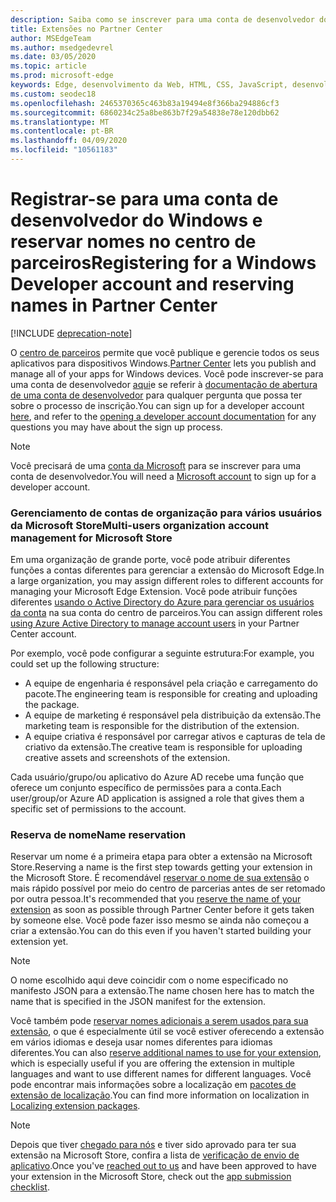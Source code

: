```yaml
---
description: Saiba como se inscrever para uma conta de desenvolvedor do Windows e reservar um nome para a extensão do Microsoft Edge.
title: Extensões no Partner Center
author: MSEdgeTeam
ms.author: msedgedevrel
ms.date: 03/05/2020
ms.topic: article
ms.prod: microsoft-edge
keywords: Edge, desenvolvimento da Web, HTML, CSS, JavaScript, desenvolvedor
ms.custom: seodec18
ms.openlocfilehash: 2465370365c463b83a19494e8f366ba294886cf3
ms.sourcegitcommit: 6860234c25a8be863b7f29a54838e78e120dbb62
ms.translationtype: MT
ms.contentlocale: pt-BR
ms.lasthandoff: 04/09/2020
ms.locfileid: "10561183"
---
```

# <span data-ttu-id="7c58c-104">Registrar-se para uma conta de desenvolvedor do Windows e reservar nomes no centro de parceiros</span><span class="sxs-lookup"><span data-stu-id="7c58c-104">Registering for a Windows Developer account and reserving names in Partner Center</span></span>  

[!INCLUDE [deprecation-note](../../includes/deprecation-note.md)]  

<span data-ttu-id="7c58c-105">O [centro de parceiros](https://partner.microsoft.com/dashboard) permite que você publique e gerencie todos os seus aplicativos para dispositivos Windows.</span><span class="sxs-lookup"><span data-stu-id="7c58c-105">[Partner Center](https://partner.microsoft.com/dashboard) lets you publish and manage all of your apps for Windows devices.</span></span> <span data-ttu-id="7c58c-106">Você pode inscrever-se para uma conta de desenvolvedor [aqui](https://developer.microsoft.com/store/register)e se referir à [documentação de abertura de uma conta de desenvolvedor](https://docs.microsoft.com/windows/uwp/publish/opening-a-developer-account) para qualquer pergunta que possa ter sobre o processo de inscrição.</span><span class="sxs-lookup"><span data-stu-id="7c58c-106">You can sign up for a developer account [here](https://developer.microsoft.com/store/register), and refer to the [opening a developer account documentation](https://docs.microsoft.com/windows/uwp/publish/opening-a-developer-account) for any questions you may have about the sign up process.</span></span>
> [!NOTE]
> <span data-ttu-id="7c58c-107">Você precisará de uma [conta da Microsoft](https://login.live.com/) para se inscrever para uma conta de desenvolvedor.</span><span class="sxs-lookup"><span data-stu-id="7c58c-107">You will need a [Microsoft account](https://login.live.com/) to sign up for a developer account.</span></span>

### <span data-ttu-id="7c58c-108">Gerenciamento de contas de organização para vários usuários da Microsoft Store</span><span class="sxs-lookup"><span data-stu-id="7c58c-108">Multi-users organization account management for Microsoft Store</span></span>  

<span data-ttu-id="7c58c-109">Em uma organização de grande porte, você pode atribuir diferentes funções a contas diferentes para gerenciar a extensão do Microsoft Edge.</span><span class="sxs-lookup"><span data-stu-id="7c58c-109">In a large organization, you may assign different roles to different accounts for managing your Microsoft Edge Extension.</span></span> <span data-ttu-id="7c58c-110">Você pode atribuir funções diferentes [usando o Active Directory do Azure para gerenciar os usuários da conta](https://msdn.microsoft.com/windows/uwp/publish/manage-account-users) na sua conta do centro de parceiros.</span><span class="sxs-lookup"><span data-stu-id="7c58c-110">You can assign different roles [using Azure Active Directory to manage account users](https://msdn.microsoft.com/windows/uwp/publish/manage-account-users) in your Partner Center account.</span></span>

<span data-ttu-id="7c58c-111">Por exemplo, você pode configurar a seguinte estrutura:</span><span class="sxs-lookup"><span data-stu-id="7c58c-111">For example, you could set up the following structure:</span></span>
- <span data-ttu-id="7c58c-112">A equipe de engenharia é responsável pela criação e carregamento do pacote.</span><span class="sxs-lookup"><span data-stu-id="7c58c-112">The engineering team is responsible for creating and uploading the package.</span></span>
- <span data-ttu-id="7c58c-113">A equipe de marketing é responsável pela distribuição da extensão.</span><span class="sxs-lookup"><span data-stu-id="7c58c-113">The marketing team is responsible for the distribution of the extension.</span></span>
- <span data-ttu-id="7c58c-114">A equipe criativa é responsável por carregar ativos e capturas de tela de criativo da extensão.</span><span class="sxs-lookup"><span data-stu-id="7c58c-114">The creative team is responsible for uploading creative assets and screenshots of the extension.</span></span>

<span data-ttu-id="7c58c-115">Cada usuário/grupo/ou aplicativo do Azure AD recebe uma função que oferece um conjunto específico de permissões para a conta.</span><span class="sxs-lookup"><span data-stu-id="7c58c-115">Each user/group/or Azure AD application is assigned a role that gives them a specific set of permissions to the account.</span></span>

### <span data-ttu-id="7c58c-116">Reserva de nome</span><span class="sxs-lookup"><span data-stu-id="7c58c-116">Name reservation</span></span>

<span data-ttu-id="7c58c-117">Reservar um nome é a primeira etapa para obter a extensão na Microsoft Store.</span><span class="sxs-lookup"><span data-stu-id="7c58c-117">Reserving a name is the first step towards getting your extension in the Microsoft Store.</span></span>
<span data-ttu-id="7c58c-118">É recomendável [reservar o nome de sua extensão](/windows/uwp/publish/create-your-app-by-reserving-a-name) o mais rápido possível por meio do centro de parcerias antes de ser retomado por outra pessoa.</span><span class="sxs-lookup"><span data-stu-id="7c58c-118">It's recommended that you [reserve the name of your extension](/windows/uwp/publish/create-your-app-by-reserving-a-name) as soon as possible through Partner Center before it gets taken by someone else.</span></span> <span data-ttu-id="7c58c-119">Você pode fazer isso mesmo se ainda não começou a criar a extensão.</span><span class="sxs-lookup"><span data-stu-id="7c58c-119">You can do this even if you haven't started building your extension yet.</span></span>

> [!NOTE]
> <span data-ttu-id="7c58c-120">O nome escolhido aqui deve coincidir com o nome especificado no manifesto JSON para a extensão.</span><span class="sxs-lookup"><span data-stu-id="7c58c-120">The name chosen here has to match the name that is specified in the JSON manifest for the extension.</span></span> 

<span data-ttu-id="7c58c-121">Você também pode [reservar nomes adicionais a serem usados para sua extensão](https://msdn.microsoft.com/windows/uwp/publish/manage-app-names), o que é especialmente útil se você estiver oferecendo a extensão em vários idiomas e deseja usar nomes diferentes para idiomas diferentes.</span><span class="sxs-lookup"><span data-stu-id="7c58c-121">You can also [reserve additional names to use for your extension](https://msdn.microsoft.com/windows/uwp/publish/manage-app-names), which is especially useful if you are offering the extension in multiple languages and want to use different names for different languages.</span></span> <span data-ttu-id="7c58c-122">Você pode encontrar mais informações sobre a localização em [pacotes de extensão de localização](./localizing-extension-packages.md).</span><span class="sxs-lookup"><span data-stu-id="7c58c-122">You can find more information on localization in [Localizing extension packages](./localizing-extension-packages.md).</span></span>

> [!NOTE]
> <span data-ttu-id="7c58c-123">Depois que tiver [chegado para nós](https://aka.ms/extension-request) e tiver sido aprovado para ter sua extensão na Microsoft Store, confira a lista de [verificação de envio de aplicativo](https://docs.microsoft.com/windows/uwp/publish/app-submissions).</span><span class="sxs-lookup"><span data-stu-id="7c58c-123">Once you've [reached out to us](https://aka.ms/extension-request) and have been approved to have your extension in the Microsoft Store, check out the [app submission checklist](https://docs.microsoft.com/windows/uwp/publish/app-submissions).</span></span>
